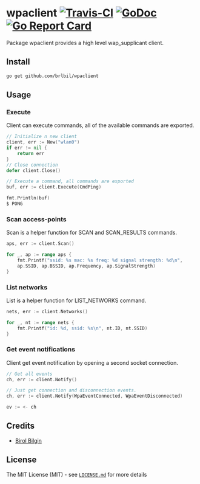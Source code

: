 # wpaclient [![Travis-CI](https://travis-ci.org/brlbil/wpaclient.svg)](https://travis-ci.org/brlbil/wpaclient) [![GoDoc](https://godoc.org/github.com/brlbil/wpaclient?status.svg)](http://godoc.org/github.com/brlbil/wpaclient) [![Go Report Card](https://goreportcard.com/badge/github.com/brlbil/wpaclient)](https://goreportcard.com/report/github.com/brlbil/wpaclient)

Package wpaclient provides a high level wap_supplicant client.

## Install

```bash
go get github.com/brlbil/wpaclient
```

## Usage

### Execute

Client can execute commands, all of the available commands are exported.

```go
// Initialize n new client
client, err := New("wlan0")
if err != nil {
    return err
}
// Close connection
defer client.Close()

// Execute a command, all commands are exported
buf, err := client.Execute(CmdPing)

fmt.Println(buf)
$ PONG
```

### Scan access-points

Scan is a helper function for SCAN and SCAN_RESULTS commands.

```go
aps, err := client.Scan()

for _, ap := range aps {
    fmt.Printf("ssid: %s mac: %s freq: %d signal strength: %d\n",
    ap.SSID, ap.BSSID, ap.Frequency, ap.SignalStrength)
}
```

### List networks

List is a helper function for LIST_NETWORKS command.

```go
nets, err := client.Networks()

for _, nt := range nets {
    fmt.Printf("id: %d, ssid: %s\n", nt.ID, nt.SSID)
}
```

### Get event notifications

Client get event notification by opening a second socket connection.

```go
// Get all events
ch, err := client.Notify()

// Just get connection and disconnection events.
ch, err := client.Notify(WpaEventConnected, WpaEventDisconnected)

ev := <- ch
```

## Credits

 * [Birol Bilgin](https://github.com/brlbil)

## License

The MIT License (MIT) - see [`LICENSE.md`](https://github.com/brlbil/wpaclient/blob/master/LICENSE.md) for more details
